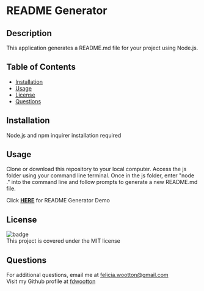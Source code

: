 
  # README Generator

  ## **Description**
  This application generates a README.md file for your project using Node.js.

  ## **Table of Contents**
  - [Installation](#installation)
  - [Usage](#usage)
  - [License](#license)
  - [Questions](#questions)

  ## **Installation**
  Node.js and npm inquirer installation required

  ## **Usage**
  Clone or download this repository to your local computer. Access the js folder using your command line terminal. Once in the js folder, enter "node ." into the command line and follow prompts to generate a new README.md file.

  Click [**HERE**](https://drive.google.com/file/d/1wH8Fmt71HgOOyvFkg7WwznZ-PI5mfPLB/preview/) for README Generator Demo 

  ## **License**
  ![badge](https://img.shields.io/badge/license-MIT-brightgreen)<br/>
  This project is covered under the MIT license

  ## Questions
  For additional questions, email me at [felicia.wootton@gmail.com](mailto:felicia.wootton@gmail.com)<br/>
  Visit my Github profile at [fdwootton](https://github.com/fdwootton)
  
